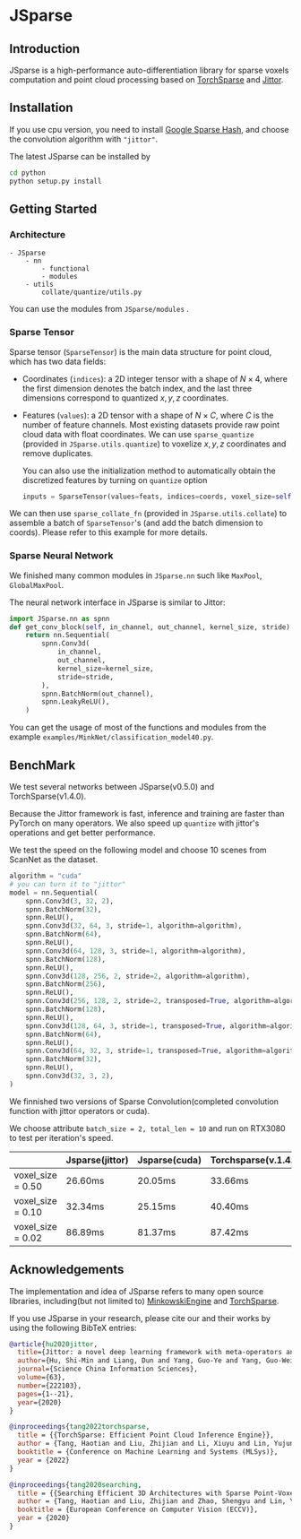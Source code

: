 # JSparse

## Introduction

JSparse is a high-performance auto-differentiation library for sparse voxels computation and point cloud processing based on [TorchSparse](https://github.com/mit-han-lab/torchsparse) and [Jittor](https://github.com/Jittor/jittor).

## Installation

If you use cpu version, you need to install [Google Sparse Hash](https://github.com/sparsehash/sparsehash), and choose the convolution algorithm with `"jittor"`.

The latest JSparse can be installed by 

```bash
cd python
python setup.py install
```

## Getting Started

### Architecture

```
- JSparse
    - nn
        - functional
        - modules
    - utils
        collate/quantize/utils.py
```

You can use the modules from `JSparse/modules` .

### Sparse Tensor

Sparse tensor (`SparseTensor`) is the main data structure for point cloud, which has two data fields:

- Coordinates (`indices`): a 2D integer tensor with a shape of $N \times 4$, where the first dimension denotes the batch index, and the last three dimensions correspond to quantized $x, y, z$ coordinates.


- Features (`values`): a 2D tensor with a shape of $N \times C$, where $C$ is the number of feature channels.
Most existing datasets provide raw point cloud data with float coordinates. We can use `sparse_quantize` (provided in `JSparse.utils.quantize`) to voxelize $x, y, z$ coordinates and remove duplicates.

    You can also use the initialization method to automatically obtain the discretized features by turning on `quantize` option

    ```python
    inputs = SparseTensor(values=feats, indices=coords, voxel_size=self.voxel_size, quantize=True)
    ```
We can then use `sparse_collate_fn` (provided in `JSparse.utils.collate`) to assemble a batch of `SparseTensor`'s (and add the batch dimension to coords). Please refer to this example for more details.

### Sparse Neural Network

We finished many common modules in `JSparse.nn` such like `MaxPool`, `GlobalMaxPool`. 

The neural network interface in JSparse is similar to Jittor:

```python
import JSparse.nn as spnn
def get_conv_block(self, in_channel, out_channel, kernel_size, stride):
    return nn.Sequential(
        spnn.Conv3d(
            in_channel,
            out_channel,
            kernel_size=kernel_size,
            stride=stride,
        ),
        spnn.BatchNorm(out_channel),
        spnn.LeakyReLU(),
    )
```

You can get the usage of most of the functions and modules from the example `examples/MinkNet/classification_model40.py`.

## BenchMark

We test several networks between JSparse(v0.5.0) and TorchSparse(v1.4.0).

Because the Jittor framework is fast, inference and training are faster than PyTorch on many operators. We also speed up `quantize` with jittor's operations and get better performance.

We test the speed on the following model and choose 10 scenes from ScanNet as the dataset.

```python
algorithm = "cuda"
# you can turn it to "jittor"
model = nn.Sequential(
    spnn.Conv3d(3, 32, 2),
    spnn.BatchNorm(32),
    spnn.ReLU(),
    spnn.Conv3d(32, 64, 3, stride=1, algorithm=algorithm),
    spnn.BatchNorm(64),
    spnn.ReLU(),
    spnn.Conv3d(64, 128, 3, stride=1, algorithm=algorithm),
    spnn.BatchNorm(128),
    spnn.ReLU(),
    spnn.Conv3d(128, 256, 2, stride=2, algorithm=algorithm),
    spnn.BatchNorm(256),
    spnn.ReLU(),
    spnn.Conv3d(256, 128, 2, stride=2, transposed=True, algorithm=algorithm),
    spnn.BatchNorm(128),
    spnn.ReLU(),
    spnn.Conv3d(128, 64, 3, stride=1, transposed=True, algorithm=algorithm),
    spnn.BatchNorm(64),
    spnn.ReLU(),
    spnn.Conv3d(64, 32, 3, stride=1, transposed=True, algorithm=algorithm),
    spnn.BatchNorm(32),
    spnn.ReLU(),
    spnn.Conv3d(32, 3, 2),
)
``` 

We finnished two versions of Sparse Convolution(completed convolution function with jittor operators or cuda).

We choose attribute `batch_size = 2, total_len = 10` and run on RTX3080 to test per iteration's speed.

|                   | Jsparse(jittor) | Jsparse(cuda) | Torchsparse(v.1.4.0) |
|-------------------|-----------------|---------------|----------------------|
| voxel_size = 0.50 | 26.60ms         | 20.05ms       | 33.66ms              |
| voxel_size = 0.10 | 32.34ms         | 25.15ms       | 40.40ms              |
| voxel_size = 0.02 | 86.89ms         | 81.37ms       | 87.42ms              |

## Acknowledgements

The implementation and idea of JSparse refers to many open source libraries, including(but not limited to) [MinkowskiEngine](https://github.com/NVIDIA/MinkowskiEngine) and [TorchSparse](https://github.com/mit-han-lab/torchsparse).

If you use JSparse in your research, please cite our and their works by using the following BibTeX entries:

```bibtex
@article{hu2020jittor,
  title={Jittor: a novel deep learning framework with meta-operators and unified graph execution},
  author={Hu, Shi-Min and Liang, Dun and Yang, Guo-Ye and Yang, Guo-Wei and Zhou, Wen-Yang},
  journal={Science China Information Sciences},
  volume={63},
  number={222103},
  pages={1--21},
  year={2020}
}
```

```bibtex
@inproceedings{tang2022torchsparse,
  title = {{TorchSparse: Efficient Point Cloud Inference Engine}},
  author = {Tang, Haotian and Liu, Zhijian and Li, Xiuyu and Lin, Yujun and Han, Song},
  booktitle = {Conference on Machine Learning and Systems (MLSys)},
  year = {2022}
}
```

```bibtex
@inproceedings{tang2020searching,
  title = {{Searching Efficient 3D Architectures with Sparse Point-Voxel Convolution}},
  author = {Tang, Haotian and Liu, Zhijian and Zhao, Shengyu and Lin, Yujun and Lin, Ji and Wang, Hanrui and Han, Song},
  booktitle = {European Conference on Computer Vision (ECCV)},
  year = {2020}
}
```
